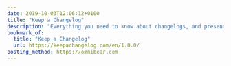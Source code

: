 ```yaml
---
date: 2019-10-03T12:06:12+0100
title: "Keep a Changelog"
description: "Everything you need to know about changelogs, and presented beautifully as well."
bookmark_of:
  title: "Keep a Changelog"
  url: https://keepachangelog.com/en/1.0.0/
posting_method: https://omnibear.com
---
```

